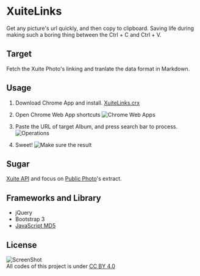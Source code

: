 XuiteLinks
=============

Get any picture's url quickly, and then copy to clipboard.
Saving life during making such a boring thing between the Ctrl + C and Ctrl + V.

Target
------

Fetch the Xuite Photo's linking and tranlate the data format in Markdown.

Usage
-----

1. Download Chrome App and install. [XuiteLinks.crx](http://hblbb.github.io/ChromeApp-XuiteLinks/bin/XuiteLinks.crx)

2. Open Chrome Web App shortcuts
![Chrome Web Apps](http://hblbb.github.io/ChromeApp-XuiteLinks/XuiteLinks-Intro0.png)

3. Paste the URL of target Album, and press search bar to process.
![Operations](http://hblbb.github.io/ChromeApp-XuiteLinks/XuiteLinks-Intro1.png)

4. Sweet! 
![Make sure the result](http://hblbb.github.io/ChromeApp-XuiteLinks/XuiteLinks-Intro2.png)

Sugar
-----

[Xuite API](http://api.xuite.net/document/bin/xuite_dev/public/) and focus on [Public Photo](xuite.photo.public.getPhotos)'s extract.

Frameworks and Library
----------------------

- jQuery
- Bootstrap 3
- [JavaScript MD5](https://code.google.com/p/crypto-js/#MD5)

License
-------
![ScreenShot](http://i.creativecommons.org/l/by/4.0/88x31.png)  
All codes of this project is under [CC BY 4.0](http://creativecommons.org/licenses/by/4.0/)

